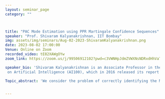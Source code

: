 ```yaml
---
layout: seminar_page
category: ""



title: "PAC Mode Estimation using PPR Martingale Confidence Sequences"  
speaker: "Prof. Shivaram Kalyanakrishnan, IIT Bombay"
img: assets/img/seminars/Aug-02-2023-ShivaramKalyanakrishnan.png
date: 2023-08-02 17:00:00 
Venue: Online on Zoom
recorded_video: tE82XAWgOYw
zoom_link: https://zoom.us/j/99506912102?pwd=c3VWNHpJdmZVWXNsNDRxdHhVaTBuZz09

speaker_bio: 'Shivaram Kalyanakrishnan is an Associate Professor in the Department of Computer Science and Engineering at the Indian Institute of Technology Bombay. His research interests include artificial intelligence and machine learning, spanning topics such as sequential decision making, multi-agent learning, multi-armed bandits, and humanoid robotics. Kalyanakrishnan received a Ph.D. in computer science from the University of Texas at Austin. Subsequently he was a Research Scientist at Yahoo Labs Bangalore and an INSPIRE Faculty Fellow at the Indian Institute of Science,Bangalore. His contributions to robot soccer have received two Best Student Paper awards at the annual RoboCup competitions. Kalyanakrishnan was also a member of the first study panel of the One Hundred Year Study 
 on Artificial Intelligence (AI100), which in 2016 released its report titled "Artificial Intelligence and Life in 2030".'

Topic_abstract: 'We consider the problem of correctly identifying the MODE of a discrete distribution 𝒫 with sufficiently high probability by observing a sequence of i.i.d. samples drawn from 𝒫. This problem reduces to the estimation of a single parameter when 𝒫 has a support set of size K equals 2. After noting that this special case is tackled very well by prior-posterior-ratio (PPR) martingale confidence sequences (Waudby-Smith and Ramdas, 2020), we propose a generalization to mode estimation, in which 𝒫 may take K greater than or equal to 2 values. To begin, we show that the "one-versus-one" principle to generalize from K equals 2 to K greater than or equals 2 classes is more efficient than the "one-versus-rest" alternative. We then prove that our resulting stopping rule, denoted PPR-1v1, is asymptotically optimal (as the mistake probability is taken to 0). PPR-1v1 is parameter-free and computationally light, and incurs significantly fewer samples than competitors even in the non-asymptotic regime. We demonstrate its gains in two practical applications of sampling: election forecasting and verification of smart contracts in blockchains.'


---
```

